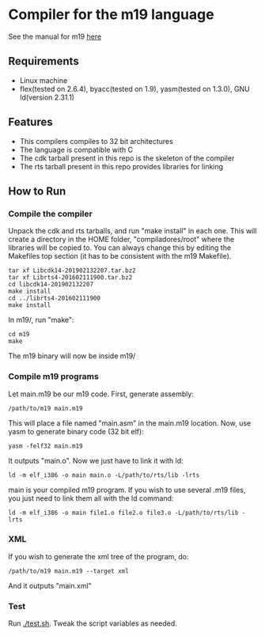 # Compiler for the m19 language

See the manual for m19 [here](m19/m19.pdf)

## Requirements
- Linux machine
- flex(tested on 2.6.4), byacc(tested on 1.9), yasm(tested on 1.3.0), GNU ld(version 2.31.1)

## Features
- This compilers compiles to 32 bit architectures
- The language is compatible with C
- The cdk tarball present in this repo is the skeleton of the compiler
- The rts tarball present in this repo provides libraries for linking

## How to Run

### Compile the compiler

Unpack the cdk and rts tarballs, and run "make install" in each one.
This will create a directory in the HOME folder, "compiladores/root"
where the libraries will be copied to. You can always change this by
editing the Makefiles top section (it has to be consistent with the 
m19 Makefile).

```
tar xf Libcdk14-201902132207.tar.bz2
tar xf Librts4-201602111900.tar.bz2
cd libcdk14-201902132207
make install
cd ../librts4-201602111900
make install
```

In m19/, run "make":
```
cd m19
make
```

The m19 binary will now be inside m19/

### Compile m19 programs

Let main.m19 be our m19 code.
First, generate assembly:
```
/path/to/m19 main.m19 
```
This will place a file named "main.asm" in the main.m19 location.
Now, use yasm to generate binary code (32 bit elf):
```
yasm -felf32 main.m19
```
It outputs "main.o". Now we just have to link it with ld:
```
ld -m elf_i386 -o main main.o -L/path/to/rts/lib -lrts
```
main is your compiled m19 program.
If you wish to use several .m19 files, you just need to link them all with the ld command:
```
ld -m elf_i386 -o main file1.o file2.o file3.o -L/path/to/rts/lib -lrts
```

### XML
If you wish to generate the xml tree of the program, do:
```
/path/to/m19 main.m19 --target xml
```
And it outputs "main.xml"
### Test

Run [./test.sh](m19/test.sh). Tweak the script variables as needed.
